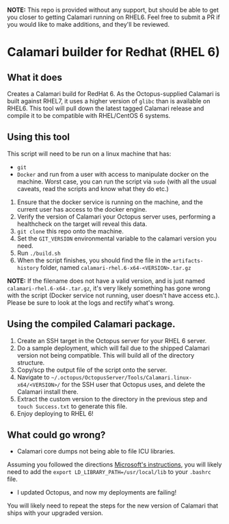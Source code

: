 **NOTE:** This repo is provided without any support, but should be able to get you closer to getting Calamari running on RHEL6. Feel free to submit a PR if you would like to make additions, and they'll be reviewed.

# Calamari builder for Redhat (RHEL 6)
## What it does
Creates a Calamari build for RedHat 6. As the Octopus-supplied Calamari is built against RHEL7, it uses a higher version of `glibc` than is available on RHEL6. This tool will pull down the latest tagged Calamari release and compile it to be compatible with RHEL/CentOS 6 systems.

## Using this tool
This script will need to be run on a linux machine that has:
- `git`
- `Docker` and run from a user with access to manipulate docker on the machine. Worst case, you can run the script via `sudo` (with all the usual caveats, read the scripts and know what they do etc.)

1. Ensure that the docker service is running on the machine, and the current user has access to the docker engine.
2. Verify the version of Calamari your Octopus server uses, performing a healthcheck on the target will reveal this data.
3. `git clone` this repo onto the machine.
4. Set the `GIT_VERSION` environmental variable to the calamari version you need.
4. Run `./build.sh`
5. When the script finishes, you should find the file in the `artifacts-history` folder, named `calamari-rhel.6-x64-<VERSION>.tar.gz`

**NOTE:** If the filename does not have a valid version, and is just named `calamari-rhel.6-x64-.tar.gz`, it's very likely something has gone wrong with the script (Docker service not running, user doesn't have access etc.). Please be sure to look at the logs and rectify what's wrong.

## Using the compiled Calamari package.
1. Create an SSH target in the Octopus server for your RHEL 6 server.
2. Do a sample deployment, which will fail due to the shipped Calamari version not being compatible. This will build all of the directory structure.
3. Copy/scp the output file of the script onto the server.
4. Navigate to `~/.octopus/OctopusServer/Tools/Calamari.linux-x64/<VERSION>/` for the SSH user that Octopus uses, and delete the Calamari install there.
5. Extract the custom version to the directory in the previous step and `touch Success.txt` to generate this file.
6. Enjoy deploying to RHEL 6!

## What could go wrong?
- Calamari core dumps not being able to file ICU libraries.

Assuming you followed the directions [Microsoft's instructions](https://github.com/dotnet/core/commit/0b1a1631593d6d379fbdfe2b23597a5c25ea4fc9), you will likely need to add the `export LD_LIBRARY_PATH=/usr/local/lib` to your `.bashrc` file.

- I updated Octopus, and now my deployments are failing!

You will likely need to repeat the steps for the new version of Calamari that ships with your upgraded version. 


